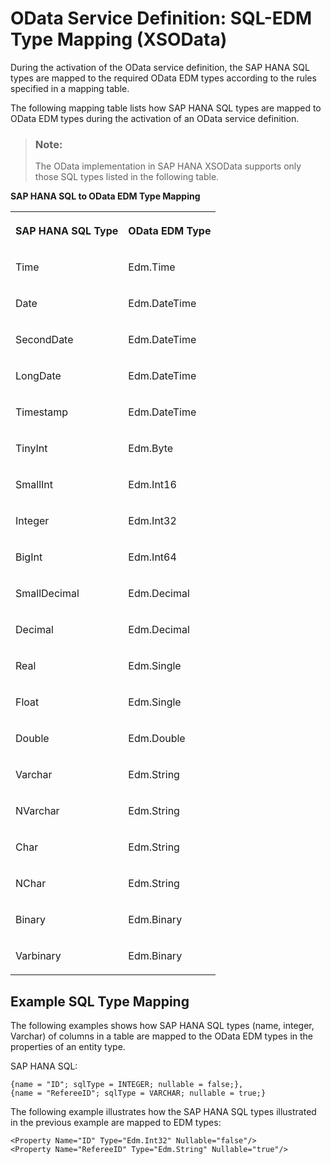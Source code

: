 <!-- loiodb41333d80e7490087224e9d6a0ca9b5 -->

# OData Service Definition: SQL-EDM Type Mapping \(XSOData\)

During the activation of the OData service definition, the SAP HANA SQL types are mapped to the required OData EDM types according to the rules specified in a mapping table.



The following mapping table lists how SAP HANA SQL types are mapped to OData EDM types during the activation of an OData service definition.

> ### Note:  
> The OData implementation in SAP HANA XSOData supports only those SQL types listed in the following table.

**SAP HANA SQL to OData EDM Type Mapping**


<table>
<tr>
<th valign="top">

SAP HANA SQL Type

</th>
<th valign="top">

OData EDM Type

</th>
</tr>
<tr>
<td valign="top">

Time

</td>
<td valign="top">

Edm.Time

</td>
</tr>
<tr>
<td valign="top">

Date

</td>
<td valign="top">

Edm.DateTime

</td>
</tr>
<tr>
<td valign="top">

SecondDate

</td>
<td valign="top">

Edm.DateTime

</td>
</tr>
<tr>
<td valign="top">

LongDate

</td>
<td valign="top">

Edm.DateTime

</td>
</tr>
<tr>
<td valign="top">

Timestamp

</td>
<td valign="top">

Edm.DateTime

</td>
</tr>
<tr>
<td valign="top">

TinyInt

</td>
<td valign="top">

Edm.Byte

</td>
</tr>
<tr>
<td valign="top">

SmallInt

</td>
<td valign="top">

Edm.Int16

</td>
</tr>
<tr>
<td valign="top">

Integer

</td>
<td valign="top">

Edm.Int32

</td>
</tr>
<tr>
<td valign="top">

BigInt

</td>
<td valign="top">

Edm.Int64

</td>
</tr>
<tr>
<td valign="top">

SmallDecimal

</td>
<td valign="top">

Edm.Decimal

</td>
</tr>
<tr>
<td valign="top">

Decimal

</td>
<td valign="top">

Edm.Decimal

</td>
</tr>
<tr>
<td valign="top">

Real

</td>
<td valign="top">

Edm.Single

</td>
</tr>
<tr>
<td valign="top">

Float

</td>
<td valign="top">

Edm.Single

</td>
</tr>
<tr>
<td valign="top">

Double

</td>
<td valign="top">

Edm.Double

</td>
</tr>
<tr>
<td valign="top">

Varchar

</td>
<td valign="top">

Edm.String

</td>
</tr>
<tr>
<td valign="top">

NVarchar

</td>
<td valign="top">

Edm.String

</td>
</tr>
<tr>
<td valign="top">

Char

</td>
<td valign="top">

Edm.String

</td>
</tr>
<tr>
<td valign="top">

NChar

</td>
<td valign="top">

Edm.String

</td>
</tr>
<tr>
<td valign="top">

Binary

</td>
<td valign="top">

Edm.Binary

</td>
</tr>
<tr>
<td valign="top">

Varbinary

</td>
<td valign="top">

Edm.Binary

</td>
</tr>
</table>



## Example SQL Type Mapping

The following examples shows how SAP HANA SQL types \(name, integer, Varchar\) of columns in a table are mapped to the OData EDM types in the properties of an entity type.

SAP HANA SQL:

```
{name = "ID"; sqlType = INTEGER; nullable = false;},
{name = "RefereeID"; sqlType = VARCHAR; nullable = true;}

```

The following example illustrates how the SAP HANA SQL types illustrated in the previous example are mapped to EDM types:

```
<Property Name="ID" Type="Edm.Int32" Nullable="false"/>
<Property Name="RefereeID" Type="Edm.String" Nullable="true"/>

```

